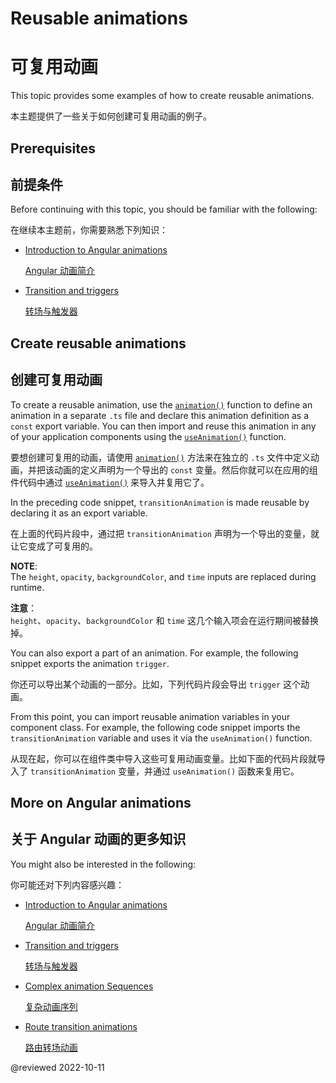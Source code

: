 # Reusable animations

# 可复用动画

This topic provides some examples of how to create reusable animations.

本主题提供了一些关于如何创建可复用动画的例子。

## Prerequisites

## 前提条件

Before continuing with this topic, you should be familiar with the following:

在继续本主题前，你需要熟悉下列知识：

* [Introduction to Angular animations](guide/animations)

  [Angular 动画简介](guide/animations)

* [Transition and triggers](guide/transition-and-triggers)

  [转场与触发器](guide/transition-and-triggers)

## Create reusable animations

## 创建可复用动画

To create a reusable animation, use the [`animation()`](api/animations/animation) function to define an animation in a separate `.ts` file and declare this animation definition as a `const` export variable.
You can then import and reuse this animation in any of your application components using the [`useAnimation()`](api/animations/useAnimation) function.

要想创建可复用的动画，请使用 [`animation()`](api/animations/animation) 方法来在独立的 `.ts` 文件中定义动画，并把该动画的定义声明为一个导出的 `const` 变量。然后你就可以在应用的组件代码中通过 [`useAnimation()`](api/animations/useAnimation) 来导入并复用它了。

<code-example header="src/app/animations.ts" path="animations/src/app/animations.1.ts" region="animation-const"></code-example>

In the preceding code snippet, `transitionAnimation` is made reusable by declaring it as an export variable.

在上面的代码片段中，通过把 `transitionAnimation` 声明为一个导出的变量，就让它变成了可复用的。

<div class="alert is-helpful">

**NOTE**: <br />
The `height`, `opacity`, `backgroundColor`, and `time` inputs are replaced during runtime.

**注意**：<br />
`height`、`opacity`、`backgroundColor` 和 `time` 这几个输入项会在运行期间被替换掉。

</div>

You can also export a part of an animation.
For example, the following snippet exports the animation `trigger`.

你还可以导出某个动画的一部分。比如，下列代码片段会导出 `trigger` 这个动画。

<code-example header="src/app/animations.1.ts" path="animations/src/app/animations.1.ts" region="trigger-const"></code-example>

From this point, you can import reusable animation variables in your component class.
For example, the following code snippet imports the `transitionAnimation` variable and uses it via the `useAnimation()` function.

从现在起，你可以在组件类中导入这些可复用动画变量。比如下面的代码片段就导入了 `transitionAnimation` 变量，并通过 `useAnimation()` 函数来复用它。

<code-example header="src/app/open-close.component.ts" path="animations/src/app/open-close.component.3.ts" region="reusable"></code-example>

## More on Angular animations

## 关于 Angular 动画的更多知识

You might also be interested in the following:

你可能还对下列内容感兴趣：

* [Introduction to Angular animations](guide/animations)

  [Angular 动画简介](guide/animations)

* [Transition and triggers](guide/transition-and-triggers)

  [转场与触发器](guide/transition-and-triggers)

* [Complex animation Sequences](guide/complex-animation-sequences)

  [复杂动画序列](guide/complex-animation-sequences)

* [Route transition animations](guide/route-animations)

  [路由转场动画](guide/route-animations)

@reviewed 2022-10-11